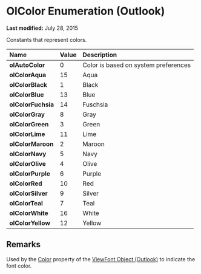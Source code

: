 
# OlColor Enumeration (Outlook)

 **Last modified:** July 28, 2015

Constants that represent colors.


|**Name**|**Value**|**Description**|
|:-----|:-----|:-----|
| **olAutoColor**|0|Color is based on system preferences|
| **olColorAqua**|15|Aqua|
| **olColorBlack**|1|Black|
| **olColorBlue**|13|Blue|
| **olColorFuchsia**|14|Fuschsia|
| **olColorGray**|8|Gray|
| **olColorGreen**|3|Green|
| **olColorLime**|11|Lime|
| **olColorMaroon**|2|Maroon|
| **olColorNavy**|5|Navy|
| **olColorOlive**|4|Olive|
| **olColorPurple**|6|Purple|
| **olColorRed**|10|Red|
| **olColorSilver**|9|Silver|
| **olColorTeal**|7|Teal|
| **olColorWhite**|16|White|
| **olColorYellow**|12|Yellow|

## Remarks

Used by the  [Color](294d2be7-b974-3750-438f-498eaa4d8604.md) property of the [ViewFont Object (Outlook)](cbd7c6ce-f49a-1627-0ad9-a019911fb47b.md) to indicate the font color.

